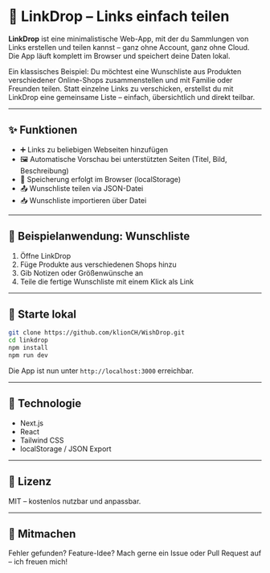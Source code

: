 # 🔗 LinkDrop – Links einfach teilen

**LinkDrop** ist eine minimalistische Web-App, mit der du Sammlungen von Links erstellen und teilen kannst – ganz ohne Account, ganz ohne Cloud. Die App läuft komplett im Browser und speichert deine Daten lokal.

Ein klassisches Beispiel: Du möchtest eine Wunschliste aus Produkten verschiedener Online-Shops zusammenstellen und mit Familie oder Freunden teilen. Statt einzelne Links zu verschicken, erstellst du mit LinkDrop eine gemeinsame Liste – einfach, übersichtlich und direkt teilbar.

---

## ✨ Funktionen

* ➕ Links zu beliebigen Webseiten hinzufügen
* 🖼 Automatische Vorschau bei unterstützten Seiten (Titel, Bild, Beschreibung)
* 💾 Speicherung erfolgt im Browser (localStorage)
* 📤 Wunschliste teilen via JSON-Datei
* 📥 Wunschliste importieren über Datei

---

## 🧪 Beispielanwendung: Wunschliste

1. Öffne LinkDrop
2. Füge Produkte aus verschiedenen Shops hinzu
3. Gib Notizen oder Größenwünsche an
4. Teile die fertige Wunschliste mit einem Klick als Link

---

## 🚀 Starte lokal

```bash
git clone https://github.com/klionCH/WishDrop.git
cd linkdrop
npm install
npm run dev
```

Die App ist nun unter `http://localhost:3000` erreichbar.

---

## 🧠 Technologie

* Next.js
* React
* Tailwind CSS
* localStorage / JSON Export

---

## 📄 Lizenz

MIT – kostenlos nutzbar und anpassbar.

---

## 🤝 Mitmachen

Fehler gefunden? Feature-Idee? Mach gerne ein Issue oder Pull Request auf – ich freuen mich!
